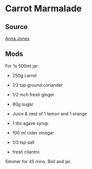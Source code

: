 # Carrot Marmalade

## Source

[Anna Jones](https://www.theguardian.com/lifeandstyle/2018/aug/10/anna-jones-recipes-carrot-marmalade-vegetarian-roast#img-2)

## Mods

For 1x 500ml jar:

* 250g carrot
* 1/2 tsp ground coriander
* 1/2 inch fresh ginger
* 80g sugar

* Juice & zest of 1 lemon and 1 orange

* 1 tbs agave syrup
* 100 ml cider vinegar
* 1/3 tsp salt
* fresh cilantro

Simmer for 45 mins. Boil and jar.
